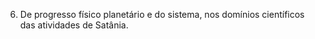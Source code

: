 ﻿6. De progresso físico planetário e do sistema, nos domínios científicos das atividades de Satânia.